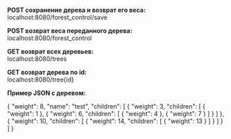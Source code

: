 **POST сохранение дерева и возврат его веса:**  
localhost:8080/forest_control/save

**POST возврат веса переданного дерева:**  
localhost:8080/forest_control

**GET возврат всех деревьев:**  
localhost:8080/trees

**GET возврат дерева по id:**  
localhost:8080/tree{id}



**Пример JSON с деревом:**

{
  "weight": 8,
  "name": "test",
  "children": [
    {
      "weight": 3,
      "children": [
        {
          "weight": 1
        },
        {
          "weight": 6,
          "children": [
            {
              "weight": 4
            },
            {
              "weight": 7
            }
          ]
        }
      ]
    },
    {
      "weight": 10,
      "children": [
        {
          "weight": 14,
          "children": [
            {
              "weight": 13
            }
          ]
        }
      ]
    }
  ]
}
